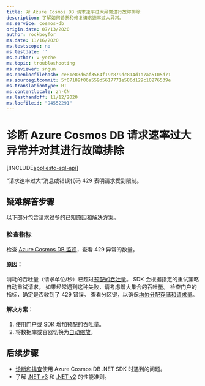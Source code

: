 ```yaml
---
title: 对 Azure Cosmos DB 请求速率过大异常进行故障排除
description: 了解如何诊断和修复请求速率过大异常。
ms.service: cosmos-db
origin.date: 07/13/2020
author: rockboyfor
ms.date: 11/16/2020
ms.testscope: no
ms.testdate: ''
ms.author: v-yeche
ms.topic: troubleshooting
ms.reviewer: sngun
ms.openlocfilehash: ce81e83d6af3564f19c879dc814d1a7aa5105d71
ms.sourcegitcommit: 5f07189f06a559d5617771e586d129c10276539e
ms.translationtype: HT
ms.contentlocale: zh-CN
ms.lasthandoff: 11/12/2020
ms.locfileid: "94552291"
---
```

<!--Verified successfully-->
# <a name="diagnose-and-troubleshoot-azure-cosmos-db-request-rate-too-large-exceptions"></a>诊断 Azure Cosmos DB 请求速率过大异常并对其进行故障排除
[!INCLUDE[appliesto-sql-api](includes/appliesto-sql-api.md)]

“请求速率过大”消息或错误代码 429 表明请求受到限制。

## <a name="troubleshooting-steps"></a>疑难解答步骤
以下部分包含请求过多的已知原因和解决方案。

### <a name="check-the-metrics"></a>检查指标
检查 [Azure Cosmos DB 监视](monitor-cosmos-db.md)，查看 429 异常的数量。

#### <a name="cause"></a>原因：
消耗的吞吐量（请求单位/秒）已超过[预配的吞吐量](set-throughput.md)。 SDK 会根据指定的重试策略自动重试请求。 如果经常遇到这种失败，请考虑增大集合的吞吐量。 检查门户的指标，确定是否收到了 429 错误。 查看分区键，以确保[均匀分配存储和请求量](partitioning-overview.md)。

#### <a name="solution"></a>解决方案：
1. 使用[门户或 SDK](set-throughput.md) 增加预配的吞吐量。
1. 将数据库或容器切换为[自动缩放](provision-throughput-autoscale.md)。

## <a name="next-steps"></a>后续步骤
* [诊断和排查](troubleshoot-dot-net-sdk.md)使用 Azure Cosmos DB .NET SDK 时遇到的问题。
* 了解 [.NET v3](performance-tips-dotnet-sdk-v3-sql.md) 和 [.NET v2](performance-tips.md) 的性能准则。

<!-- Update_Description: update meta properties, wording update, update link -->